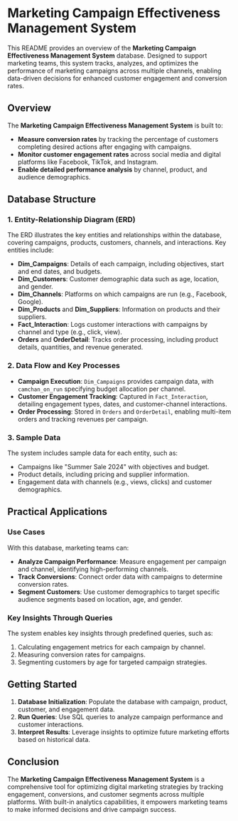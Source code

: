 # Marketing Campaign Effectiveness Management System

This README provides an overview of the **Marketing Campaign Effectiveness Management System** database. Designed to support marketing teams, this system tracks, analyzes, and optimizes the performance of marketing campaigns across multiple channels, enabling data-driven decisions for enhanced customer engagement and conversion rates.

## Overview

The **Marketing Campaign Effectiveness Management System** is built to:
- **Measure conversion rates** by tracking the percentage of customers completing desired actions after engaging with campaigns.
- **Monitor customer engagement rates** across social media and digital platforms like Facebook, TikTok, and Instagram.
- **Enable detailed performance analysis** by channel, product, and audience demographics.

## Database Structure

### 1. Entity-Relationship Diagram (ERD)
The ERD illustrates the key entities and relationships within the database, covering campaigns, products, customers, channels, and interactions. Key entities include:
- **Dim_Campaigns**: Details of each campaign, including objectives, start and end dates, and budgets.
- **Dim_Customers**: Customer demographic data such as age, location, and gender.
- **Dim_Channels**: Platforms on which campaigns are run (e.g., Facebook, Google).
- **Dim_Products** and **Dim_Suppliers**: Information on products and their suppliers.
- **Fact_Interaction**: Logs customer interactions with campaigns by channel and type (e.g., click, view).
- **Orders** and **OrderDetail**: Tracks order processing, including product details, quantities, and revenue generated.

### 2. Data Flow and Key Processes
- **Campaign Execution**: `Dim_Campaigns` provides campaign data, with `camchan_on_run` specifying budget allocation per channel.
- **Customer Engagement Tracking**: Captured in `Fact_Interaction`, detailing engagement types, dates, and customer-channel interactions.
- **Order Processing**: Stored in `Orders` and `OrderDetail`, enabling multi-item orders and tracking revenues per campaign.

### 3. Sample Data
The system includes sample data for each entity, such as:
- Campaigns like "Summer Sale 2024" with objectives and budget.
- Product details, including pricing and supplier information.
- Engagement data with channels (e.g., views, clicks) and customer demographics.

## Practical Applications

### Use Cases
With this database, marketing teams can:
- **Analyze Campaign Performance**: Measure engagement per campaign and channel, identifying high-performing channels.
- **Track Conversions**: Connect order data with campaigns to determine conversion rates.
- **Segment Customers**: Use customer demographics to target specific audience segments based on location, age, and gender.

### Key Insights Through Queries
The system enables key insights through predefined queries, such as:
1. Calculating engagement metrics for each campaign by channel.
2. Measuring conversion rates for campaigns.
3. Segmenting customers by age for targeted campaign strategies.

## Getting Started

1. **Database Initialization**: Populate the database with campaign, product, customer, and engagement data.
2. **Run Queries**: Use SQL queries to analyze campaign performance and customer interactions.
3. **Interpret Results**: Leverage insights to optimize future marketing efforts based on historical data.

## Conclusion

The **Marketing Campaign Effectiveness Management System** is a comprehensive tool for optimizing digital marketing strategies by tracking engagement, conversions, and customer segments across multiple platforms. With built-in analytics capabilities, it empowers marketing teams to make informed decisions and drive campaign success.

